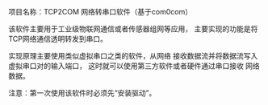 项目名称：TCP2COM
网络转串口软件（基于com0com）

该软件主要用于工业级物联网通信或者传感器组网等应用，
主要实现的功能是将TCP网络通信透明转发到串口。

实现原理主要使用类似虚拟串口之类的软件，从网络
接收数据流并将数据流写入虚拟串口对的输入端口，
这时就可以使用第三方软件或者硬件通过串口接收
网络数据。

注意：第一次使用该软件时必须先“安装驱动”。

